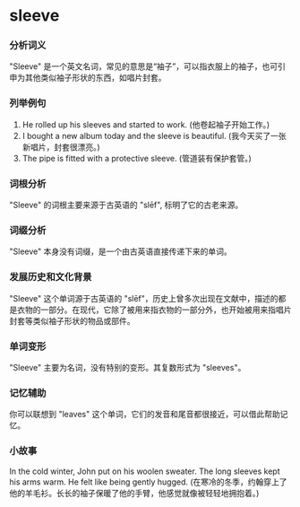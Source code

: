 # sleeve

### 分析词义

  

"Sleeve" 是一个英文名词，常见的意思是“袖子”，可以指衣服上的袖子，也可引申为其他类似袖子形状的东西，如唱片封套。

  

### 列举例句

  

1.  He rolled up his sleeves and started to work. (他卷起袖子开始工作。)
2.  I bought a new album today and the sleeve is beautiful. (我今天买了一张新唱片，封套很漂亮。)
3.  The pipe is fitted with a protective sleeve. (管道装有保护套管。)

  

### 词根分析

  

"Sleeve" 的词根主要来源于古英语的 "slēf", 标明了它的古老来源。

  

### 词缀分析

  

"Sleeve" 本身没有词缀，是一个由古英语直接传递下来的单词。

  

### 发展历史和文化背景

  

"Sleeve" 这个单词源于古英语的 "slēf"，历史上曾多次出现在文献中，描述的都是衣物的一部分。在现代，它除了被用来指衣物的一部分外，也开始被用来指唱片封套等类似袖子形状的物品或部件。

  

### 单词变形

  

"Sleeve" 主要为名词，没有特别的变形。其复数形式为 "sleeves"。

  

### 记忆辅助

  

你可以联想到 "leaves" 这个单词，它们的发音和尾音都很接近，可以借此帮助记忆。

  

### 小故事

  

In the cold winter, John put on his woolen sweater. The long sleeves kept his arms warm. He felt like being gently hugged. (在寒冷的冬季，约翰穿上了他的羊毛衫。长长的袖子保暖了他的手臂，他感觉就像被轻轻地拥抱着。)
